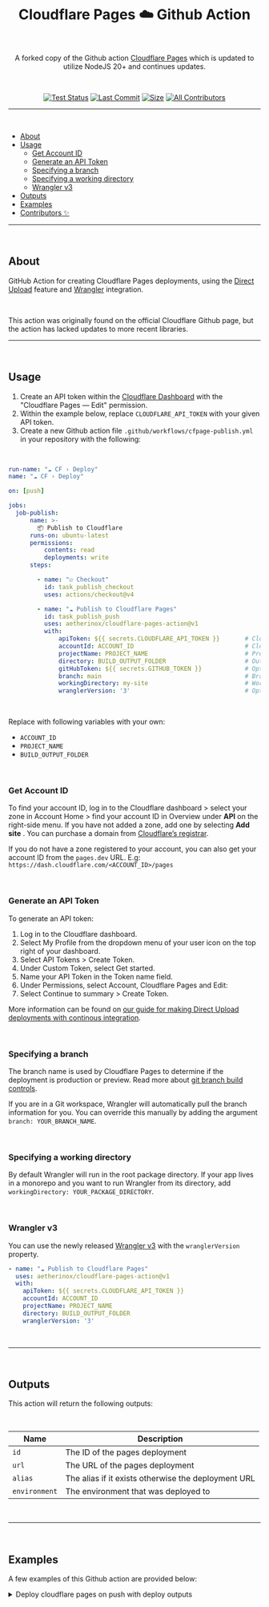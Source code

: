 <div align="center">
<h1>Cloudflare Pages ☁️ Github Action</h1>
<br />
<p>

A forked copy of the Github action [Cloudflare Pages](https://github.com/cloudflare/pages-action) which is updated to utilize NodeJS 20+ and continues updates.

</p>

<br />

<!-- prettier-ignore-start -->
[![Test Status][badge-tests]][link-tests]
[![Last Commit][badge-commit]][badge-commit]
[![Size][badge-size-gh]][badge-size-gh]
[![All Contributors][badge-all-contributors]](#contributors-)
<!-- prettier-ignore-end -->

</div>

---

<br />

- [About](#about)
- [Usage](#usage)
  - [Get Account ID](#get-account-id)
  - [Generate an API Token](#generate-an-api-token)
  - [Specifying a branch](#specifying-a-branch)
  - [Specifying a working directory](#specifying-a-working-directory)
  - [Wrangler v3](#wrangler-v3)
- [Outputs](#outputs)
- [Examples](#examples)
- [Contributors ✨](#contributors-)


</div>

---

<br />

## About
GitHub Action for creating Cloudflare Pages deployments, using the [Direct Upload](https://developers.cloudflare.com/pages/platform/direct-upload/) feature and [Wrangler](https://developers.cloudflare.com/pages/platform/direct-upload/#wrangler-cli) integration.

<br />

This action was originally found on the official Cloudflare Github page, but the action has lacked updates to more recent libraries.

</div>

---

<br />

## Usage

1. Create an API token within the [Cloudflare Dashboard](https://dash.cloudflare.com/profile/api-tokens) with the "Cloudflare Pages — Edit" permission.
2. Within the example below, replace `CLOUDFLARE_API_TOKEN` with your given API token.
3. Create a new Github action file `.github/workflows/cfpage-publish.yml` in your repository with the following:

<br />

```yml
run-name: "☁️ CF › Deploy"
name: "☁️ CF › Deploy"

on: [push]

jobs:
  job-publish:
      name: >-
        📦 Publish to Cloudflare
      runs-on: ubuntu-latest
      permissions:
          contents: read
          deployments: write
      steps:

        - name: "☑️ Checkout"
          id: task_publish_checkout
          uses: actions/checkout@v4

        - name: "☁️ Publish to Cloudflare Pages"
          id: task_publish_push
          uses: aetherinox/cloudflare-pages-action@v1
          with:
              apiToken: ${{ secrets.CLOUDFLARE_API_TOKEN }}       # Cloudflare API Token at https://dash.cloudflare.com/profile/api-tokens
              accountId: ACCOUNT_ID                               # Cloudflare account ID available on right side of CF website
              projectName: PROJECT_NAME                           # Project name assigned at creation. view on workers-and-pages section of CF website
              directory: BUILD_OUTPUT_FOLDER                      # Output directory for built website
              gitHubToken: ${{ secrets.GITHUB_TOKEN }}            # Optional: Enable this if you want to have GitHub Deployments triggered
              branch: main                                        # Branch website published to; by default this will be the branch which triggered this workflow
              workingDirectory: my-site                           # Working directory
              wranglerVersion: '3'                                # Optional: Change the Wrangler version, allows you to point to a specific version or a tag such as `beta`
```

<br />

Replace with following variables with your own:
- `ACCOUNT_ID`
- `PROJECT_NAME`
- `BUILD_OUTPUT_FOLDER`

<br />

### Get Account ID

To find your account ID, log in to the Cloudflare dashboard > select your zone in Account Home > find your account ID in Overview under **API** on the right-side menu. If you have not added a zone, add one by selecting **Add site** . You can purchase a domain from [Cloudflare’s registrar](https://developers.cloudflare.com/registrar/).

If you do not have a zone registered to your account, you can also get your account ID from the `pages.dev` URL. E.g: `https://dash.cloudflare.com/<ACCOUNT_ID>/pages`

<br />

### Generate an API Token

To generate an API token:

1. Log in to the Cloudflare dashboard.
2. Select My Profile from the dropdown menu of your user icon on the top right of your dashboard.
3. Select API Tokens > Create Token.
4. Under Custom Token, select Get started.
5. Name your API Token in the Token name field.
6. Under Permissions, select Account, Cloudflare Pages and Edit:
7. Select Continue to summary > Create Token.

More information can be found on [our guide for making Direct Upload deployments with continous integration](https://developers.cloudflare.com/pages/how-to/use-direct-upload-with-continuous-integration/#use-github-actions).

<br />

### Specifying a branch

The branch name is used by Cloudflare Pages to determine if the deployment is production or preview. Read more about
[git branch build controls](https://developers.cloudflare.com/pages/platform/branch-build-controls/#branch-build-controls).

If you are in a Git workspace, Wrangler will automatically pull the branch information for you. You can override this
manually by adding the argument `branch: YOUR_BRANCH_NAME`.

<br />

### Specifying a working directory

By default Wrangler will run in the root package directory. If your app lives in a monorepo and you want to run Wrangler from its directory, add `workingDirectory: YOUR_PACKAGE_DIRECTORY`.

<br />

### Wrangler v3

You can use the newly released [Wrangler v3](https://blog.cloudflare.com/wrangler3/) with the `wranglerVersion` property.

```yaml
- name: "☁️ Publish to Cloudflare Pages"
  uses: aetherinox/cloudflare-pages-action@v1
  with:
    apiToken: ${{ secrets.CLOUDFLARE_API_TOKEN }}
    accountId: ACCOUNT_ID
    projectName: PROJECT_NAME
    directory: BUILD_OUTPUT_FOLDER
    wranglerVersion: '3'
```

<br />

---

<br />

## Outputs
This action will return the following outputs:

<br />

| Name          | Description                                         |
| ------------- | --------------------------------------------------- |
| `id`          | The ID of the pages deployment                      |
| `url`         | The URL of the pages deployment                     |
| `alias`       | The alias if it exists otherwise the deployment URL |
| `environment` | The environment that was deployed to                |

<br />

---

<br />

## Examples
A few examples of this Github action are provided below:

<details><summary>Deploy cloudflare pages on push with deploy outputs</summary>

<br />

This example allows you to run the action either manually, or on push for the branches `master` or `main`. It includes input declarations when using `workflow_dispatch`.

<br />

```yml
run-name: "☁️ CF › Deploy"
name: "☁️ CF › Deploy"

on:
  push:
    branches:
      - main
      - master

jobs:
  job-publish:
      name: >-
        📦 Publish to Cloudflare
      runs-on: ubuntu-latest
      permissions:
          contents: read
          deployments: write
      steps:

        - name: "☑️ Checkout"
          id: task_publish_checkout
          uses: actions/checkout@v4

        - name: "☁️ Publish to Cloudflare Pages"
          id: task_publish_push
          uses: aetherinox/cloudflare-pages-action@v1
          with:
              apiToken: ${{ secrets.CLOUDFLARE_API_TOKEN }}
              accountId: ACCOUNT_ID
              projectName: PROJECT_NAME
              directory: BUILD_OUTPUT_FOLDER
              gitHubToken: ${{ secrets.GITHUB_TOKEN }}
              branch: main
              workingDirectory: my-site
              wranglerVersion: '3'

        - name: "📝 Outputs"
          run: |
            echo "ID ........... ${{ steps.task_publish_push.outputs.id }}"
            echo "URL .......... ${{ steps.task_publish_push.outputs.url }}"
            echo "Environment .. ${{ steps.task_publish_push.outputs.environment }}"
            echo "Alias ........ ${{ steps.task_publish_push.outputs.alias }}"

        - name: "📝 Outputs to Summary"
          run: |
              echo "Deployed to ${{ steps.task_publish_push.outputs.url }}" >> $GITHUB_STEP_SUMMARY
```

<details><summary>Run on push + workflow dispatch (with inputs)</summary>

<br />

This example allows you to run the action either manually, or on push for the branches `master` or `main`. It includes input declarations when using `workflow_dispatch`.

<br />

```yml
run-name: "☁️ CF › Deploy"
name: "☁️ CF › Deploy"

on:
  push:
    branches:
      - main
      - master

  workflow_dispatch:
    inputs:
      PROJECT_NAME:
        description:  "Project Name"
        required:     true
        default:      'my-site'
        type:         string

      CLOUDFLARE_ACCOUNT_ID:
        description:  "Cloudflare Account ID"
        required:     true
        default:      'XXXXXXXXXXXXXXXX'
        type:         string

      DIRECTORY_BUILD_OUTPUT:
        description:  "Build Output Dir"
        required:     true
        default:      './'
        type:         string

      DIRECTORY_WORKING:
        description:  "Working Dir"
        required:     true
        default:      './'
        type:         string

      WRANGLER_VERSION:
        description:  "Wrangler Version"
        required:     true
        default:      '3'
        type:         string

      BRANCH:
        description:  'Website Branch'
        required:     true
        default:      'main'
        type:         choice
        options:
        - main
        - master

jobs:
  job-publish:
      name: >-
        📦 Publish to Cloudflare
      runs-on: ubuntu-latest
      permissions:
          contents: read
          deployments: write
      steps:

        - name: "☑️ Checkout"
          id: task_publish_checkout
          uses: actions/checkout@v4

        - name: "☁️ Publish to Cloudflare Pages"
          id: task_publish_push
          uses: aetherinox/cloudflare-pages-action@v1
          with:
              apiToken: ${{ secrets.CLOUDFLARE_API_TOKEN }}
              accountId: ${{ secrets.CLOUDFLARE_ACCOUNT_ID || inputs.CLOUDFLARE_ACCOUNT_ID }}
              projectName: ${{ inputs.PROJECT_NAME || 'my-site' }}
              directory: ${{ inputs.DIRECTORY_BUILD_OUTPUT || './' }}
              gitHubToken: ${{ secrets.GITHUB_TOKEN }}
              branch: ${{ inputs.BRANCH || 'main' }}
              workingDirectory: ${{ inputs.DIRECTORY_WORKING || './' }}
              wranglerVersion: ${{ inputs.WRANGLER_VERSION || '3' }}
```

<br />

Ensure you change the values above to your own.

</details>

<details><summary>Verify & create project on Cloudflare before push (with inputs)</summary>

<br />

This example adds the usage of the Cloudflare api to first check if your project name actually exists on Cloudflare, creates the project if not, and then pushes to Cloudflare pages.

<br />

```yml
run-name: "☁️ CF › Deploy"
name: "☁️ CF › Deploy"

on:
  push:
    branches:
      - main
      - master

  workflow_dispatch:
    inputs:
      PROJECT_NAME:
        description:  "Project Name"
        required:     true
        default:      'my-site'
        type:         string

      CLOUDFLARE_ACCOUNT_ID:
        description:  "Cloudflare Account ID"
        required:     true
        default:      'XXXXXXXXXXXXXXXX'
        type:         string

      DIRECTORY_BUILD_OUTPUT:
        description:  "Build Output Dir"
        required:     true
        default:      './'
        type:         string

      DIRECTORY_WORKING:
        description:  "Working Dir"
        required:     true
        default:      './'
        type:         string

      WRANGLER_VERSION:
        description:  "Wrangler Version"
        required:     true
        default:      '3'
        type:         string

      BRANCH:
        description:  'Website Branch'
        required:     true
        default:      'main'
        type:         choice
        options:
        - main
        - master

jobs:
  job-publish:
      name: >-
        📦 Publish to Cloudflare
      runs-on: ubuntu-latest
      permissions:
          contents: read
          deployments: write
      steps:

        - name: "☑️ Checkout"
          id: task_publish_checkout
          uses: actions/checkout@v4

        - name: "☁️ CF › Check Project"
          id: task_publish_project_verify
          shell: bash
          id: check-project
          run: |
            check=$(curl -s -X GET "https://api.cloudflare.com/client/v4/accounts/${{ secrets.CLOUDFLARE_ACCOUNT_ID || inputs.CLOUDFLARE_ACCOUNT_ID }}/pages/projects/${{ inputs.PROJECT_NAME || 'my-site' }}" \
              -H "Authorization: Bearer ${{ secrets.CLOUDFLARE_API_TOKEN }}" \
              -H "Content-Type:application/json" | jq -r '.success')
            echo "result=$check" >> $GITHUB_OUTPUT

        - name: "☁️ CF › Create Project (if nonexistent)"
          id: task_publish_project_create
          shell: bash
          if: steps.check-project.outputs.result != 'true'
          run: |
            curl -s -X POST "https://api.cloudflare.com/client/v4/accounts/${{ secrets.CLOUDFLARE_ACCOUNT_ID || inputs.CLOUDFLARE_ACCOUNT_ID }}/pages/projects" \
              -H "Authorization: Bearer ${{ secrets.CLOUDFLARE_API_TOKEN }}" \
              -H "Content-Type:application/json" \
              --data '{"name":"${{ inputs.PROJECT_NAME || 'my-site' }}", "production_branch":"${{ inputs.BRANCH || 'main' }}"}'

        - name: "☁️ Publish to Cloudflare Pages"
          id: task_publish_push
          uses: aetherinox/cloudflare-pages-action@v1
          with:
              apiToken: ${{ secrets.CLOUDFLARE_API_TOKEN }}
              accountId: ${{ secrets.CLOUDFLARE_ACCOUNT_ID || inputs.CLOUDFLARE_ACCOUNT_ID }}
              projectName: ${{ inputs.PROJECT_NAME || 'my-site' }}
              directory: ${{ inputs.DIRECTORY_BUILD_OUTPUT || './' }}
              gitHubToken: ${{ secrets.GITHUB_TOKEN }}
              branch: ${{ inputs.BRANCH || 'main' }}
              workingDirectory: ${{ inputs.DIRECTORY_WORKING || './' }}
              wranglerVersion: ${{ inputs.WRANGLER_VERSION || '3' }}
```


<br />

</details>

<details><summary>Configure node + pre-install wrangler, and push to cloudflare (with inputs)</summary>

<br />

This example adds the usage of the Cloudflare api to first check if your project name actually exists on Cloudflare, creates the project if not, and then pushes to Cloudflare pages.

<br />

```yml
run-name: "☁️ CF › Deploy"
name: "☁️ CF › Deploy"

on:
  push:
    branches:
      - main
      - master

  workflow_dispatch:
    inputs:
      PROJECT_NAME:
        description:  "Project Name"
        required:     true
        default:      'my-site'
        type:         string

      CLOUDFLARE_ACCOUNT_ID:
        description:  "Cloudflare Account ID"
        required:     true
        default:      'XXXXXXXXXXXXXXXX'
        type:         string

      DIRECTORY_BUILD_OUTPUT:
        description:  "Build Output Dir"
        required:     true
        default:      './'
        type:         string

      DIRECTORY_WORKING:
        description:  "Working Dir"
        required:     true
        default:      './'
        type:         string

      WRANGLER_VERSION:
        description:  "Wrangler Version"
        required:     true
        default:      '3'
        type:         string

      BRANCH:
        description:  'Website Branch'
        required:     true
        default:      'main'
        type:         choice
        options:
        - main
        - master

jobs:
  job-publish:
      name: >-
        📦 Publish to Cloudflare
      runs-on: ubuntu-latest
      permissions:
          contents: read
          deployments: write
      steps:

        - name: "☑️ Checkout"
          id: task_publish_checkout
          uses: actions/checkout@v4

        - name: "⚙️ Setup › Node"
          id: task_publish_node_setup
          uses: actions/setup-node@v4
          with:
            node-version: '20.x'

        - name: "📦 NPM › Install Wrangler"
          id: task_publish_npm_install
          run: |
            npm install -g npm@latest
            npm install --global wrangler
          env:
            NODE_AUTH_TOKEN: ${{ secrets.GITHUB_TOKEN }}

        - name: "☁️ CF › Check Project"
          id: task_publish_project_verify
          shell: bash
          id: check-project
          run: |
            check=$(curl -s -X GET "https://api.cloudflare.com/client/v4/accounts/${{ secrets.CLOUDFLARE_ACCOUNT_ID || inputs.CLOUDFLARE_ACCOUNT_ID }}/pages/projects/${{ inputs.PROJECT_NAME || 'my-site' }}" \
              -H "Authorization: Bearer ${{ secrets.CLOUDFLARE_API_TOKEN }}" \
              -H "Content-Type:application/json" | jq -r '.success')
            echo "result=$check" >> $GITHUB_OUTPUT

        - name: "☁️ CF › Create Project (if nonexistent)"
          id: task_publish_project_create
          shell: bash
          if: steps.check-project.outputs.result != 'true'
          run: |
            curl -s -X POST "https://api.cloudflare.com/client/v4/accounts/${{ secrets.CLOUDFLARE_ACCOUNT_ID || inputs.CLOUDFLARE_ACCOUNT_ID }}/pages/projects" \
              -H "Authorization: Bearer ${{ secrets.CLOUDFLARE_API_TOKEN }}" \
              -H "Content-Type:application/json" \
              --data '{"name":"${{ inputs.PROJECT_NAME || 'my-site' }}", "production_branch":"${{ inputs.BRANCH || 'main' }}"}'

        - name: "☁️ Publish to Cloudflare Pages"
          id: task_publish_push
          uses: aetherinox/cloudflare-pages-action@v1
          with:
              apiToken: ${{ secrets.CLOUDFLARE_API_TOKEN }}
              accountId: ${{ secrets.CLOUDFLARE_ACCOUNT_ID || inputs.CLOUDFLARE_ACCOUNT_ID }}
              projectName: ${{ inputs.PROJECT_NAME || 'my-site' }}
              directory: ${{ inputs.DIRECTORY_BUILD_OUTPUT || './' }}
              gitHubToken: ${{ secrets.GITHUB_TOKEN }}
              branch: ${{ inputs.BRANCH || 'main' }}
              workingDirectory: ${{ inputs.DIRECTORY_WORKING || './' }}
              wranglerVersion: ${{ inputs.WRANGLER_VERSION || '3' }}
```

<br />

</details>

<br />

---

<br />

## Contributors ✨
We are always looking for contributors. If you feel that you can provide something useful to this package, then we'd love to review your suggestion. Before submitting your contribution, please review the following resources:

<br />

The following people have helped get this project going:

<div align="center">

<!-- ALL-CONTRIBUTORS-BADGE:START - Do not remove or modify this section -->
[![Contributors][badge-all-contributors]](#contributors-)
<!-- ALL-CONTRIBUTORS-BADGE:END -->

<!-- ALL-CONTRIBUTORS-LIST:START - Do not remove or modify this section -->
<!-- prettier-ignore-start -->
<!-- markdownlint-disable -->
<table>
  <tbody>
    <tr>
      <td align="center" valign="top" width="14.28%"><a href="https://gitlab.com/Aetherinox"><img src="https://avatars.githubusercontent.com/u/118329232?v=4?s=40" width="40px;" alt="Aetherinox"/><br /><sub><b>Aetherinox</b></sub></a><br /><a href="https://github.com/Aetherinox/cloudflare-pages-action?author=Aetherinox" title="Code">💻</a> <a href="#projectManagement-Aetherinox" title="Project Management">📆</a> <a href="#fundingFinding-Aetherinox" title="Funding Finding">🔍</a></td>
    </tr>
  </tbody>
</table>

<!-- markdownlint-restore -->
<!-- prettier-ignore-end -->

<!-- ALL-CONTRIBUTORS-LIST:END -->
<!-- ALL-CONTRIBUTORS-LIST:START - Do not remove or modify this section -->
<!-- prettier-ignore-start -->
<!-- markdownlint-disable -->
<!-- markdownlint-restore -->
<!-- prettier-ignore-end -->
<!-- ALL-CONTRIBUTORS-LIST:END -->

<!-- ALL-CONTRIBUTORS-LIST:START - Do not remove or modify this section -->
<!-- prettier-ignore-start -->
<!-- markdownlint-disable -->
<!-- markdownlint-restore -->
<!-- prettier-ignore-end -->

<!-- ALL-CONTRIBUTORS-LIST:END -->

</div>

<br />

---

<br />

<!-- prettier-ignore-start -->
<!-- BADGE > GENERAL -->
[link-general-npm]: https://npmjs.com
[link-general-nodejs]: https://nodejs.org
[link-npmtrends]: http://npmtrends.com/@aetherinox/cloudflare-pages-action
<!-- BADGE > VERSION > GITHUB -->
[badge-version-gh]: https://img.shields.io/github/v/tag/aetherinox/cloudflare-pages-action?logo=GitHub&label=Version&color=ba5225
[link-version-gh]: https://github.com/aetherinox/cloudflare-pages-action/releases
<!-- BADGE > VERSION > NPMJS -->
[badge-version-npm]: https://img.shields.io/npm/v/@aetherinox/cloudflare-pages-action?logo=npm&label=Version&color=ba5225
[link-version-npm]: https://npmjs.com/package/@aetherinox/cloudflare-pages-action
<!-- BADGE > LICENSE -->
[badge-license-mit]: https://img.shields.io/badge/MIT-FFF?logo=creativecommons&logoColor=FFFFFF&label=License&color=9d29a0
[link-license-mit]: https://github.com/aetherinox/cloudflare-pages-action/blob/main/LICENSE
<!-- BADGE > BUILD -->
[badge-build]: https://img.shields.io/github/actions/workflow/status/aetherinox/cloudflare-pages-action/release-npm.yml?logo=github&logoColor=FFFFFF&label=Build&color=%23278b30
[link-build]: https://github.com/aetherinox/cloudflare-pages-action/actions/workflows/release-npm.yml
<!-- BADGE > DOWNLOAD COUNT -->
[badge-downloads-gh]: https://img.shields.io/github/downloads/aetherinox/cloudflare-pages-action/total?logo=github&logoColor=FFFFFF&label=Downloads&color=376892
[link-downloads-gh]: https://github.com/aetherinox/cloudflare-pages-action/releases
[badge-downloads-npm]: https://img.shields.io/npm/dw/%40aetherinox%2Fcloudflare-pages-action?logo=npm&&label=Downloads&color=376892
[link-downloads-npm]: https://npmjs.com/package/@aetherinox/cloudflare-pages-action
<!-- BADGE > DOWNLOAD SIZE -->
[badge-size-gh]: https://img.shields.io/github/repo-size/aetherinox/cloudflare-pages-action?logo=github&label=Size&color=59702a
[link-size-gh]: https://github.com/aetherinox/cloudflare-pages-action/releases
[badge-size-npm]: https://img.shields.io/npm/unpacked-size/@aetherinox/cloudflare-pages-action/latest?logo=npm&label=Size&color=59702a
[link-size-npm]: https://npmjs.com/package/@aetherinox/cloudflare-pages-action
<!-- BADGE > COVERAGE -->
[badge-coverage]: https://img.shields.io/codecov/c/github/aetherinox/cloudflare-pages-action?token=MPAVASGIOG&logo=codecov&logoColor=FFFFFF&label=Coverage&color=354b9e
[link-coverage]: https://codecov.io/github/aetherinox/cloudflare-pages-action
<!-- BADGE > ALL CONTRIBUTORS -->
[badge-all-contributors]: https://img.shields.io/github/all-contributors/aetherinox/cloudflare-pages-action?logo=contributorcovenant&color=de1f6f&label=contributors
[link-all-contributors]: https://github.com/all-contributors/all-contributors
[badge-tests]: https://img.shields.io/github/actions/workflow/status/aetherinox/cloudflare-pages-action/npm-tests.yml?logo=github&label=Tests&color=2c6488
[link-tests]: https://github.com/aetherinox/cloudflare-pages-action/actions/workflows/tests.yml
[badge-commit]: https://img.shields.io/github/last-commit/aetherinox/cloudflare-pages-action?logo=conventionalcommits&logoColor=FFFFFF&label=Last%20Commit&color=313131
[link-commit]: https://github.com/aetherinox/cloudflare-pages-action/commits/main/
<!-- prettier-ignore-end -->
